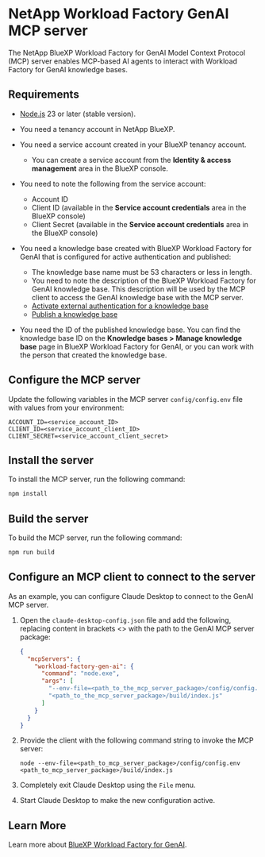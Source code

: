 # NetApp Workload Factory GenAI MCP server

The NetApp BlueXP Workload Factory for GenAI Model Context Protocol (MCP) server enables MCP-based AI agents to interact with Workload Factory for GenAI knowledge bases.

## Requirements

- [Node.js](https://nodejs.org/) 23 or later (stable version).
- You need a tenancy account in NetApp BlueXP.
- You need a service account created in your BlueXP tenancy account.
    - You can create a service account from the **Identity & access management** area in the BlueXP console.
- You need to note the following from the service account:
    - Account ID
    - Client ID (available in the **Service account credentials** area in the BlueXP console)
    - Client Secret (available in the **Service account credentials** area in the BlueXP console)
- You need a knowledge base created with BlueXP Workload Factory for GenAI that is configured for active authentication and published:
    - The knowledge base name must be 53 characters or less in length.
    - You need to note the description of the BlueXP Workload Factory for GenAI knowledge base. This description will be used by the MCP client to access the GenAI knowledge base with the MCP server.
    - [Activate external authentication for a knowledge base](https://docs.netapp.com/us-en/workload-genai/knowledge-base/activate-authentication.html)
    - [Publish a knowledge base](https://docs.netapp.com/us-en/workload-genai/knowledge-base/publish-knowledgebase.html)

- You need the ID of the published knowledge base. You can find the knowledge base ID on the **Knowledge bases > Manage knowledge base** page in BlueXP Workload Factory for GenAI, or you can work with the person that created the knowledge base.

## Configure the MCP server
Update the following variables in the MCP server `config/config.env` file with values from your environment:
```
ACCOUNT_ID=<service_account_ID>
CLIENT_ID=<service_account_client_ID>
CLIENT_SECRET=<service_account_client_secret>
```

## Install the server
To install the MCP server, run the following command:

```bash
npm install
```

## Build the server
To build the MCP server, run the following command:

```bash
npm run build
```

## Configure an MCP client to connect to the server
As an example, you can configure Claude Desktop to connect to the GenAI MCP server.
 
1. Open the `claude-desktop-config.json` file and add the following, replacing content in brackets <> with the path to the GenAI MCP server package:
    ```json
    {
      "mcpServers": {
        "workload-factory-gen-ai": {
          "command": "node.exe",
          "args": [
            "--env-file=<path_to_the_mcp_server_package>/config/config.env",
            "<path_to_the_mcp_server_package>/build/index.js"
          ]
        }
      }
    }
    ```
2. Provide the client with the following command string to invoke the MCP server:
    ```
    node --env-file=<path_to_mcp_server_package>/config/config.env <path_to_mcp_server_package>/build/index.js
    ```

3. Completely exit Claude Desktop using the `File` menu. 
4. Start Claude Desktop to make the new configuration active.


## Learn More

Learn more about [BlueXP Workload Factory for GenAI](https://docs.netapp.com/us-en/workload-genai/index.html).

